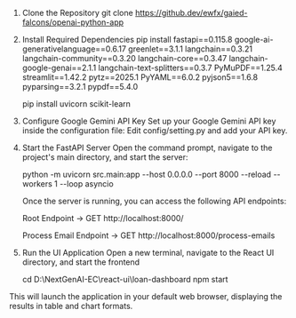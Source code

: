 1. Clone the Repository
   git clone https://github.dev/ewfx/gaied-falcons/openai-python-app

2.  Install Required Dependencies
    pip install fastapi==0.115.8 google-ai-generativelanguage==0.6.17 greenlet==3.1.1
    langchain==0.3.21 langchain-community==0.3.20 langchain-core==0.3.47
    langchain-google-genai==2.1.1 langchain-text-splitters==0.3.7 PyMuPDF==1.25.4 
    streamlit==1.42.2 pytz==2025.1 PyYAML==6.0.2 pyjson5==1.6.8 pyparsing==3.2.1
    pypdf==5.4.0

    pip install uvicorn scikit-learn

3.  Configure Google Gemini API Key
    Set up your Google Gemini API key inside the configuration file:
    Edit config/setting.py and add your API key.

4.  Start the FastAPI Server
    Open the command prompt, navigate to the project's main directory, and start the server:

    
    python -m uvicorn src.main:app --host 0.0.0.0 --port 8000 --reload --workers 1 --loop asyncio

    Once the server is running, you can access the following API endpoints:

    Root Endpoint → GET http://localhost:8000/

    Process Email Endpoint → GET http://localhost:8000/process-emails

5.  Run the UI Application
    Open a new terminal, navigate to the React UI directory, and start the frontend

    cd D:\NextGenAI-EC\react-ui\loan-dashboard
    npm start

This will launch the application in your default web browser, displaying the results in table and chart formats.


